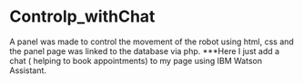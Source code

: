 # Controlp_withChat 
A panel was made to control the movement of the robot using html, css and the panel page was linked to the database via php.
***Here I just add a chat ( helping to book appointments) to my page using IBM Watson Assistant.
